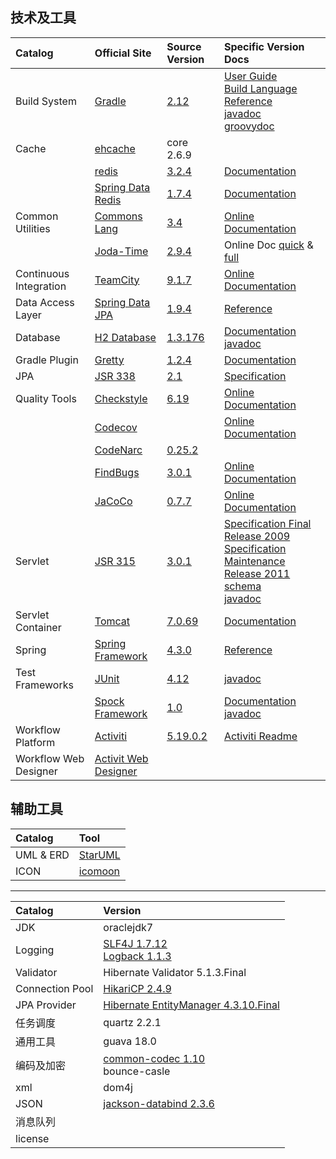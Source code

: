 技术及工具
--------

|Catalog               |Official Site                |Source Version   |Specific Version Docs  |
|:---------------------|:----------------------------|:----------------|:----------------------|
|Build System          |[Gradle][bs-1]               |[2.12][bs-2]     |[User Guide][bs-3]<br>[Build Language Reference][bs-4]<br/>[javadoc][bs-5]<br/>[groovydoc][bs-6]|
|Cache                 |[ehcache][ce-o]              |core 2.6.9       |                       |
|                      |[redis][cr-o]                |[3.2.4][cr-s]    |[Documentation][cr-d]  |
|                      |[Spring Data Redis][csdr-o]  |[1.7.4][csdr-s]  |[Documentation][csdr-d]|
|Common Utilities      |[Commons Lang][cu-cl-o]      |[3.4][cu-cl-s]   |[Online Documentation][cu-cl-d]|
|                      |[Joda-Time][cu-jt-o]         |[2.9.4][cu-jt-s] |Online Doc [quick][cu-jt-d1] & [full][cu-jt-d2]|
|Continuous Integration|[TeamCity][ci-tc-o]          |[9.1.7][ci-tc-s] |[Online Documentation][ci-tc-d]|
|Data Access Layer     |[Spring Data JPA][sdj-1]     |[1.9.4][sdj-2]   |[Reference][sdj-3]     |
|Database              |[H2 Database][db-1]          |[1.3.176][db-2]  |[Documentation][db-3]<br>[javadoc][db-4]|
|Gradle Plugin         |[Gretty][gpg-1]              |[1.2.4][gpg-2]   |[Documentation][gpg-3] |
|JPA                   |[JSR 338][jpa-0]             |[2.1][jpa-1]     |[Specification][jpa-2] |
|Quality Tools         |[Checkstyle][qt-cs-o]        |[6.19][qt-cs-s]  |[Online Documentation][qt-cs-d]|
|                      |[Codecov][qt-cc-o]           |                 |[Online Documentation][qt-cc-d]|
|                      |[CodeNarc][qt-cn-o]          |[0.25.2][qt-cn-s]|                       |
|                      |[FindBugs][qt-fb-o]          |[3.0.1][qt-fb-s] |[Online Documentation][qt-fb-d]|
|                      |[JaCoCo][qt-jcc-o]           |[0.7.7][qt-jcc-s]|[Online Documentation][qt-jcc-d]|
|Servlet               |[JSR 315][s-1]               |[3.0.1][s-2]     |[Specification Final Release 2009][s-3] <br> [Specification Maintenance Release 2011][s-4] <br> [schema][s-5] <br> [javadoc][s-6] |
|Servlet Container     |[Tomcat][sc-1]               |[7.0.69][sc-2]   |[Documentation][sc-3]  |
|Spring                |[Spring Framework][s-sf-o]   |[4.3.0][s-sf-s]  |[Reference][s-sf-d]    |
|Test Frameworks       |[JUnit][tf-ju-o]             |[4.12][tf-ju-s]  |[javadoc][tf-ju-d]     |
|                      |[Spock Framework][tf-sf-o]   |[1.0][tf-sf-s]   |[Documentation][tf-sf-d1] <br> [javadoc][tf-sf-d2]|
|Workflow Platform     |[Activiti][wp-1]             |[5.19.0.2][wp-2] |[Activiti Readme][wp-3]|
|Workflow Web Designer |[Activit Web Designer][wwd-1]|                 |                       |


[bs-1]: http://gradle.org/
[bs-2]: https://github.com/gradle/gradle/tree/REL_2.12
[bs-3]: projects/gradle/2.12/userguide/userguide_single.html
[bs-4]: projects/gradle/2.12/dsl/index.html
[bs-5]: projects/gradle/2.12/javadoc/index.html
[bs-6]: projects/gradle/2.12/groovydoc/index.html
[ce-o]: http://ehcache.org/
[ci-tc-o]: https://www.jetbrains.com/teamcity/
[ci-tc-s]: https://www.jetbrains.com/teamcity/download/
[ci-tc-d]: https://confluence.jetbrains.com/display/TCD9/TeamCity+Documentation
[cr-o]: http://redis.io/
[cr-s]: https://github.com/antirez/redis/tree/3.2.4
[cr-d]: https://github.com/antirez/redis-doc
[csdr-o]: http://projects.spring.io/spring-data-redis/
[csdr-s]: https://github.com/spring-projects/spring-data-redis/tree/1.7.4.RELEASE
[csdr-d]: projects/spring-data-redis/1.7.4/index.html
[cu-cl-o]: http://commons.apache.org/proper/commons-lang/
[cu-cl-s]: https://github.com/apache/commons-lang/tree/LANG_3_4
[cu-cl-d]: http://commons.apache.org/proper/commons-lang/javadocs/api-3.4/index.html
[cu-jt-o]: http://www.joda.org/joda-time/
[cu-jt-s]: https://github.com/JodaOrg/joda-time/tree/v2.9.4
[cu-jt-d1]: http://www.joda.org/joda-time/quickstart.html
[cu-jt-d2]: http://www.joda.org/joda-time/userguide.html
[db-1]: http://h2database.com/html/main.html
[db-2]: https://github.com/h2database/h2database/tree/version-1.3/version-1.3.176/h2
[db-3]: projects/h2/1.3.176/index.html
[db-4]: projects/h2/1.3.176/javadoc/index.html
[gpg-1]: http://akhikhl.github.io/gretty-doc/Getting-started.html
[gpg-2]: https://github.com/akhikhl/gretty/tree/v1.2.4
[gpg-3]: projects/gretty/1.2.4/index.html
[jpa-0]: https://jcp.org/en/jsr/detail?id=338
[jpa-1]: https://jcp.org/aboutJava/communityprocess/final/jsr338/index.html
[jpa-2]: projects/JPA/2.1/JavaPersistence2.1.pdf
[qt-cc-o]: https://codecov.io/
[qt-cc-d]: https://codecov.io/docs
[qt-cn-o]: http://codenarc.sourceforge.net/
[qt-cn-s]: https://github.com/CodeNarc/CodeNarc/tree/v0.25.2
[qt-cs-o]: http://checkstyle.sourceforge.net/
[qt-cs-s]: https://github.com/checkstyle/checkstyle/tree/checkstyle-6.19
[qt-cs-d]: http://checkstyle.sourceforge.net/checks.html
[qt-fb-o]: http://findbugs.sourceforge.net/
[qt-fb-s]: https://github.com/findbugsproject/findbugs/tree/release-3.0.1
[qt-fb-d]: http://findbugs.sourceforge.net/manual/index.html
[qt-jcc-o]: http://eclemma.org/jacoco/
[qt-jcc-s]: https://github.com/jacoco/jacoco/tree/v0.7.7
[qt-jcc-d]: http://eclemma.org/jacoco/trunk/doc/
[s-1]: https://jcp.org/en/jsr/detail?id=315
[s-2]: projects/servlet/3.0/schema/javax.servlet.jar
[s-3]: projects/servlet/3.0/servlet-3_0-final-spec.pdf
[s-4]: projects/servlet/3.0/servlet-3_0-mrel-spec.pdf
[s-5]: projects/servlet/3.0/schema
[s-6]: projects/servlet/3.0/javadoc/index.html
[s-sf-o]: http://projects.spring.io/spring-framework/
[s-sf-s]: https://github.com/spring-projects/spring-framework/tree/v4.3.0.RELEASE
[s-sf-d]: projects/spring-framework/4.3.0/index.html
[sc-1]: http://tomcat.apache.org/
[sc-2]: http://archive.apache.org/dist/tomcat/tomcat-7/v7.0.69/src/
[sc-3]: projects/tomcat/7.0.69/index.html
[sdj-1]: http://www.springsource.org/spring-data
[sdj-2]: https://github.com/spring-projects/spring-data-jpa/tree/1.9.4.RELEASE
[sdj-3]: projects/spring-data-jpa/1.9.4/index.htm
[tf-ju-o]: http://junit.org/junit4/
[tf-ju-s]: https://github.com/junit-team/junit/tree/r4.12
[tf-ju-d]: projects/junit/4.12/index.html
[tf-sf-o]: http://spockframework.org
[tf-sf-s]: https://github.com/spockframework/spock/tree/spock-1.0
[tf-sf-d1]: projects/spock/1.0/doc/index.html
[tf-sf-d2]: projects/spock/1.0/javadoc/index.html
[wp-1]: http://www.activiti.org/
[wp-2]: https://github.com/Activiti/Activiti/tree/5.19.0.2
[wp-3]: projects/activiti/readme.html
[wwd-1]: https://github.com/AlphaHinex/Activiti/tree/web-designer


辅助工具
------

|Catalog   |Tool                         |
|:---------|:----------------------------|
|UML & ERD |[StarUML](http://staruml.io/)|
|ICON      |[icomoon](https://icomoon.io/app/#/select)|


---


|Catalog|Version|
|:--|:--|
|JDK|oraclejdk7|
|Logging|[SLF4J 1.7.12](https://github.com/qos-ch/slf4j/tree/v_1.7.12)<br/>[Logback 1.1.3](https://github.com/qos-ch/logback)|
|Validator|Hibernate Validator 5.1.3.Final|
|Connection Pool|[HikariCP 2.4.9](https://github.com/brettwooldridge/HikariCP/tree/HikariCP-2.4.9)|
|JPA Provider|[Hibernate EntityManager 4.3.10.Final](https://github.com/hibernate/hibernate-orm/tree/4.3.10.Final)|
|任务调度|quartz 2.2.1|
|通用工具|guava 18.0|
|编码及加密|[common-codec 1.10](https://github.com/apache/commons-codec/tree/1.10)<br/>bounce-casle|
|xml|dom4j|
|JSON|[jackson-databind 2.3.6](https://github.com/FasterXML/jackson-databind/tree/jackson-databind-2.6.3)|
|消息队列||
|license||
